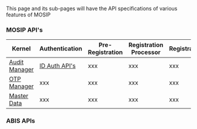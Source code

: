 This page and its sub-pages will have the API specifications of various features of MOSIP

### MOSIP API's
Kernel | Authentication | Pre-Registration | Registration Processor | Registration
-------|----------------|------------------|------------------------|-------------
[Audit Manager](https://github.com/mosip/mosip/wiki/2.1-Audit-Manager) | [ID Auth API's](https://github.com/mosip/mosip/wiki/2.4-ID-Authentication-APIs) | xxx | xxx | xxx
[OTP Manager](https://github.com/mosip/mosip/wiki/2.2-OTP-Manager) | xxx | xxx | xxx | xxx | xxx
[Master Data](https://github.com/mosip/mosip/wiki/2.3-Master-data-APIs) | xxx | xxx | xxx | xxx | xxx

### ABIS APIs